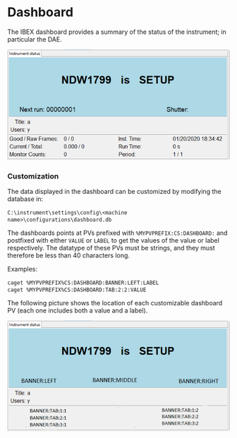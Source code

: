# Dashboard

The IBEX dashboard provides a summary of the status of the instrument; in particular the DAE.

![](https://raw.githubusercontent.com/ISISComputingGroup/ibex_developers_manual/master/images/dashboard.PNG)


### Customization

The data displayed in the dashboard can be customized by modifying the database in: 

```
C:\instrument\settings\config\<machine name>\configurations\dashboard.db
```

The dashboards points at PVs prefixed with `%MYPVPREFIX:CS:DASHBOARD:` and postfixed with either `VALUE` or `LABEL` to get the values of the value or label respectively. The datatype of these PVs must be strings, and they must therefore be less than 40 characters long.

Examples:
```
caget %MYPVPREFIX%CS:DASHBOARD:BANNER:LEFT:LABEL
caget %MYPVPREFIX%CS:DASHBOARD:TAB:2:2:VALUE
```

The following picture shows the location of each customizable dashboard PV (each one includes both a value and a label).

![](https://raw.githubusercontent.com/ISISComputingGroup/ibex_developers_manual/master/images/banner_customisation.png)